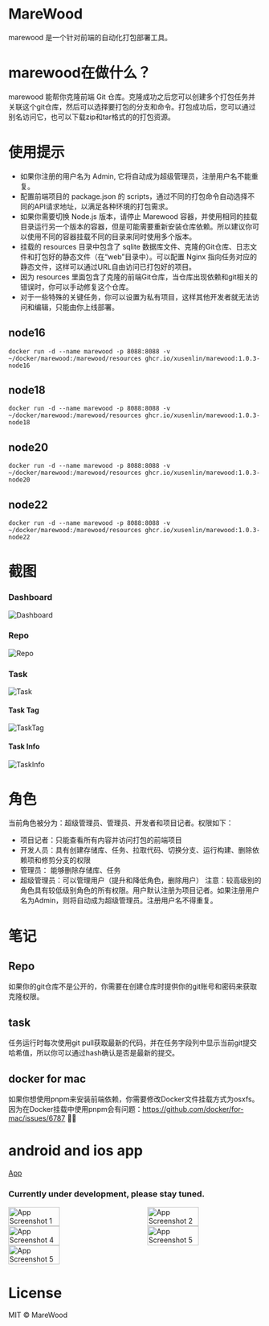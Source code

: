 
# MareWood
marewood 是一个针对前端的自动化打包部署工具。

# marewood在做什么？
marewood 能帮你克隆前端 Git 仓库。克隆成功之后您可以创建多个打包任务并关联这个git仓库，然后可以选择要打包的分支和命令。打包成功后，您可以通过别名访问它，也可以下载zip和tar格式的的打包资源。

# 使用提示
- 如果你注册的用户名为 Admin, 它将自动成为超级管理员，注册用户名不能重复。
- 配置前端项目的 package.json 的 scripts，通过不同的打包命令自动选择不同的API请求地址，以满足各种环境的打包需求。
- 如果你需要切换 Node.js 版本，请停止 Marewood 容器，并使用相同的挂载目录运行另一个版本的容器，但是可能需要重新安装仓库依赖。所以建议你可以使用不同的容器挂载不同的目录来同时使用多个版本。
- 挂载的 resources 目录中包含了 sqlite 数据库文件、克隆的Git仓库、日志文件和打包好的静态文件（在“web”目录中）。可以配置 Nginx 指向任务对应的静态文件，这样可以通过URL自由访问已打包好的项目。
- 因为 resources 里面包含了克隆的前端Git仓库，当仓库出现依赖和git相关的错误时，你可以手动修复这个仓库。
- 对于一些特殊的关键任务，你可以设置为私有项目，这样其他开发者就无法访问和编辑，只能由你上线部署。

## node16
```shell
docker run -d --name marewood -p 8088:8088 -v ~/docker/marewood:/marewood/resources ghcr.io/xusenlin/marewood:1.0.3-node16
```
## node18
```shell
docker run -d --name marewood -p 8088:8088 -v ~/docker/marewood:/marewood/resources ghcr.io/xusenlin/marewood:1.0.3-node18
```
## node20
```shell
docker run -d --name marewood -p 8088:8088 -v ~/docker/marewood:/marewood/resources ghcr.io/xusenlin/marewood:1.0.3-node20
```
## node22
```shell
docker run -d --name marewood -p 8088:8088 -v ~/docker/marewood:/marewood/resources ghcr.io/xusenlin/marewood:1.0.3-node22
```
# 截图
### Dashboard
![Dashboard](screenshot/dashboard.png)
### Repo
![Repo](screenshot/repo.png)
### Task
![Task](screenshot/task.png)
#### Task Tag
![TaskTag](screenshot/task-tag.png)
#### Task Info
![TaskInfo](screenshot/task-info.png)

# 角色

当前角色被分为：超级管理员、管理员、开发者和项目记者。权限如下：

- 项目记者：只能查看所有内容并访问打包的前端项目
- 开发人员：具有创建存储库、任务、拉取代码、切换分支、运行构建、删除依赖项和修剪分支的权限
- 管理员： 能够删除存储库、任务
- 超级管理员：可以管理用户（提升和降低角色，删除用户）
  注意：较高级别的角色具有较低级别角色的所有权限。用户默认注册为项目记者。如果注册用户名为Admin，则将自动成为超级管理员。注册用户名不得重复。
  
# 笔记
## Repo
如果你的git仓库不是公开的，你需要在创建仓库时提供你的git账号和密码来获取克隆权限。
## task
任务运行时每次使用git pull获取最新的代码，并在任务字段列中显示当前git提交哈希值，所以你可以通过hash确认是否是最新的提交。
## docker for mac
如果你想使用pnpm来安装前端依赖，你需要修改Docker文件挂载方式为osxfs。因为在Docker挂载中使用pnpm会有问题：https://github.com/docker/for-mac/issues/6787
🙁🙁


# android and ios app
[App](https://github.com/xusenlin/marewoodClient)
### Currently under development, please stay tuned.

<div style="display: flex; justify-content: space-between;">
  <img src="screenshot/app1.jpg" alt="App Screenshot 1" style="width: 45%;"/>
  <img src="screenshot/app2.jpg" alt="App Screenshot 2" style="width: 45%;"/>
</div>
<div style="display: flex; justify-content: space-between;">
  <img src="screenshot/app3.jpg" alt="App Screenshot 4" style="width: 45%;"/>
  <img src="screenshot/app4.jpg" alt="App Screenshot 5" style="width: 45%;"/>
</div>
<div style="display: flex; justify-content: flex-start;">
  <img src="screenshot/app5.jpg" alt="App Screenshot 5" style="width: 45%;"/>
</div>

# License

MIT © MareWood
